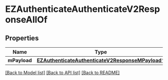 # EZAuthenticateAuthenticateV2ResponseAllOf

## Properties
Name | Type | Description | Notes
------------ | ------------- | ------------- | -------------
**mPayload** | [**EZAuthenticateAuthenticateV2ResponseMPayload***](EZAuthenticateAuthenticateV2ResponseMPayload.md) |  | 

[[Back to Model list]](../README.md#documentation-for-models) [[Back to API list]](../README.md#documentation-for-api-endpoints) [[Back to README]](../README.md)


